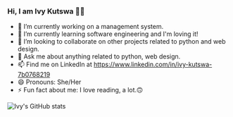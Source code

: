 ### Hi, I am Ivy Kutswa 👋🏽

- 🔭 I’m currently working on a management system.
- 🌱 I’m currently learning software engineering and I'm loving it!
- 👯 I’m looking to collaborate on other projects related to python and web design.
- 💬 Ask me about anything related to python, web design.
- 📫 Find me on LinkedIn at https://www.linkedin.com/in/ivy-kutswa-7b0768219
- 😄 Pronouns: She/Her
- ⚡ Fun fact about me: I love reading, a lot.🙃


![Ivy's GitHub stats](https://github-readme-stats.vercel.app/api?username=Icraku&theme=radical)

